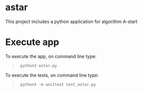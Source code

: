 # astar
This project includes a python application for algorithm A-start

# Execute app

To execute the app, on command line type:

> ``` python3 astar.py```

To execute the tests, on command line type: 

> ``` python3 -m unittest test_astar.py```